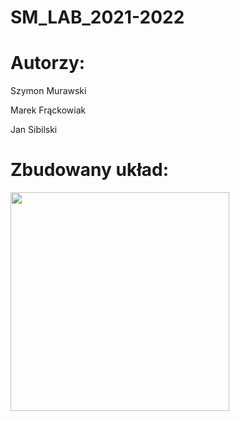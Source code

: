 # SM_LAB_2021-2022

# Autorzy:
Szymon Murawski

Marek Frąckowiak

Jan Sibilski

# Zbudowany układ:

<img width="350" height="350" src="https://github.com/SzymonMs/SM_LAB_2021-2022/blob/main/Wykonanie.jpg">
